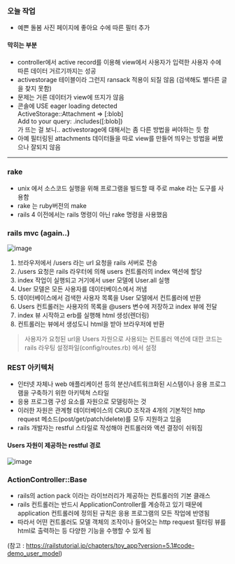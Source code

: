 ### 오늘 작업 
- 예쁜 돌봄 사진 페이지에 좋아요 수에 따른 필터 추가 

#### 막히는 부분
- controller에서 active record를 이용해 view에서 사용자가 입력한 사용자 수에 따른 데이터 거르기까지는 성공
- activestorage 테이블이라 그런지 ransack 적용이 되질 않음 (검색해도 별다른 글을 찾지 못함) 
- 문제는 거른 데이터가 view에 뜨지가 않음
- 콘솔에 USE eager loading detected <br>
  ActiveStorage::Attachment => [:blob] <br>
  Add to your query: .includes([:blob]) <br>
  가 뜨는 걸 보니.. activestorage에 대해서는 좀 다른 방법을 써야하는 듯 함
- 아예 필터링된 attachments 데이터들을 따로 view를 만들어 띄우는 방법을 써봤으나 잘되지 않음
  
__________
  

### rake
- unix 에서 소스코드 실행을 위해 프로그램을 빌드할 때 주로 make 라는 도구를 사용함
- rake 는 ruby버전의 make 
- rails 4 이전에서는 rails 명령이 아닌 rake 명령을 사용했음 


### rails mvc (again..)
![image](https://user-images.githubusercontent.com/48708746/99472215-84321600-298b-11eb-904e-c8e1595112f1.png)

1. 브라우저에서 /users 라는 url 요청을 rails 서버로 전송
2. /users 요청은 rails 라우터에 의해 users 컨트롤러의 index 액션에 할당
3. index 작업이 실행되고 거기에서 user 모델에 User.all 실행
4. User 모델은 모든 사용자를 데이터베이스에서 꺼냄
5. 데이터베이스에서 검색한 사용자 목록을 User 모델에서 컨트롤러에 반환
6. Users 컨트롤러는 사용자의 목록을 @users 변수에 저장하고 index 뷰에 전달
7. index 뷰 시작하고 erb를 실행해 html 생성(렌더링)
8. 컨트롤러는 뷰에서 생성도니 html을 받아 브라우저에 반환 

> 사용자가 요청된 url을 Users 자원으로 사용되는 컨트롤러 액션에 대한 코드는 rails 라우팅 설정파일(config/routes.rb) 에서 설정 

### REST 아키텍처 
- 인터넷 자체나 web 애플리케이션 등의 분산/네트워크화된 시스템이나 응용 프로그램을 구축하기 위한 아키텍쳐 스타일 
- 응용 프로그램 구성 요소를 자원으로 모델링하는 것 
- 이러한 자원은 관계형 데이터베이스의 CRUD 조작과 4개의 기본적인 http request 메소드(post/get/patch/delete)를 모두 지원하고 있음 
- rails 개발자는 restful 스타일로 작성해야 컨트롤러와 액션 결정이 쉬워짐 

#### Users 자원이 제공하는 restful 경로 
![image](https://user-images.githubusercontent.com/48708746/99473021-1b4b9d80-298d-11eb-865b-3562ae81aa9b.png)


### ActionController::Base
- rails의 action pack 이라는 라이브러리가 제공하는 컨트롤러의 기본 클래스 
- rails 컨트롤러는 반드시 ApplicationController를 계승하고 있기 때문에 application 컨트롤러에 정의된 규칙은 응용 프로그램의 모든 작업에 반영됨 
- 따라서 어떤 컨트롤러도 모델 객체의 조작이나 들어오는 http request 필터링 뷰를 html로 출력하는 등 다양한 기능을 수행할 수 있게 됨 




(참고 : https://railstutorial.jp/chapters/toy_app?version=5.1#code-demo_user_model)

